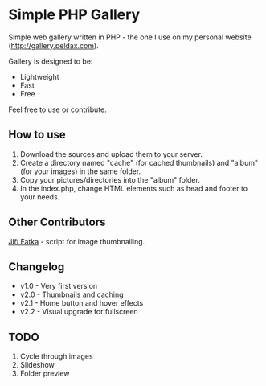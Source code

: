 # Simple PHP Gallery

Simple web gallery written in PHP - the one I use on my personal website (http://gallery.peldax.com).

Gallery is designed to be:

* Lightweight
* Fast
* Free

Feel free to use or contribute.

## How to use

1. Download the sources and upload them to your server.
2. Create a directory named "cache" (for cached thumbnails) and "album" (for your images) in the same folder.
3. Copy your pictures/directories into the "album" folder.
4. In the index.php, change HTML elements such as head and footer to your needs.

## Other Contributors

[Jiří Fatka](https://github.com/NTSFka) - script for image thumbnailing.

## Changelog

* v1.0 - Very first version
* v2.0 - Thumbnails and caching
* v2.1 - Home button and hover effects
* v2.2 - Visual upgrade for fullscreen

## TODO

1. Cycle through images
2. Slideshow
3. Folder preview
